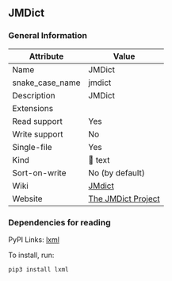 
## JMDict ##

### General Information ###
Attribute | Value
--------- | -------
Name | JMDict
snake_case_name | jmdict
Description | JMDict
Extensions | 
Read support | Yes
Write support | No
Single-file | Yes
Kind | 📝 text
Sort-on-write | No (by default)
Wiki | [JMdict](https://en.wikipedia.org/wiki/JMdict)
Website | [The JMDict Project](https://www.edrdg.org/jmdict/j_jmdict.html)




### Dependencies for reading ###
PyPI Links: [lxml](https://pypi.org/project/lxml)

To install, run:

    pip3 install lxml



